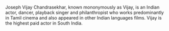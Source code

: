 Joseph Vijay Chandrasekhar, known mononymously as Vijay, is an Indian actor, dancer, playback singer and philanthropist who works predominantly in Tamil cinema and also appeared in other Indian languages films. Vijay is the highest paid actor in South India.
